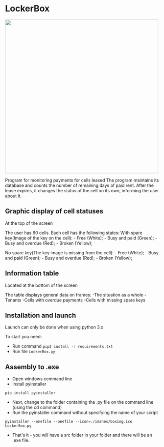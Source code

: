 # LockerBox # 

<img src="https://img2.freepng.ru/20180704/jyt/kisspng-locker-clip-art-school-locker-5b3c87bca6f4b0.2667192015306935646839.jpg" width="500">

Program for monitoring payments for cells leased
The program maintains its database and counts the number of remaining days of paid rent. 
After the lease expires, it changes the status of the cell on its own, informing the user about it.

## Graphic display of cell statuses ##
At the top of the screen

The user has 60 cells. Each cell has the following states:
  With spare key(Image of the key on the cell):
    - Free (White);
    - Busy and paid (Green);
    - Busy and overdue (Red);
    - Broken (Yellow);
    
  No spare key(The key image is missing from the cell):
    - Free (White);
    - Busy and paid (Green);
    - Busy and overdue (Red);
    - Broken (Yellow);
    
   
   
## Information table ## 
Located at the bottom of the screen

The table displays general data on frames: 
  -The situation as a whole 
  -Tenants 
  -Cells with overdue payments 
  -Cells with missing spare keys



## Installation and launch ## 
Launch can only be done when using python 3.x

To start you need:
  - Run command `pip3 install -r requirements.txt`
  - Run file `LockerBox.py`
  

## Assembly to .exe ##
  - Open windows command line
  - Install pyinstaller

  `pip install pyinstaller`

  - Next, change to the folder containing the .py file on the command line (using the cd command)
  - Run the pyinstaller command without specifying the name of your script

  `pyinstaller --onefile --onefile --icon=./imahes/boxing.ico LockerBox.py`

  - That's it - you will have a src folder in your folder and there will be an .exe file.
